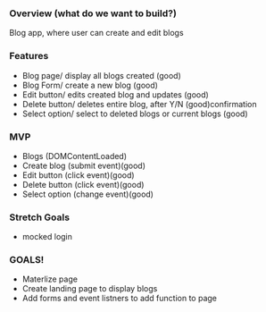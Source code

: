 ### Overview (what do we want to build?)
Blog app, where user can create and edit blogs

### Features
- Blog page/ display all blogs created (good)
- Blog Form/ create a new blog (good)
- Edit button/ edits created blog and updates (good)
- Delete button/ deletes entire blog, after Y/N (good)confirmation
- Select option/ select to deleted blogs or current blogs (good)

### MVP
- Blogs (DOMContentLoaded)
- Create blog (submit event)(good)
- Edit button (click event)(good)
- Delete button (click event)(good)
- Select option (change event)(good)

### Stretch Goals
* mocked login

### GOALS!
* Materlize page
* Create landing page to display blogs
* Add forms and event listners to add function to page
